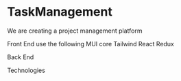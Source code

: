 # TaskManagement
We are creating a project management platform

Front End 
use the following
MUI core
Tailwind
React 
Redux

Back End

Technologies


